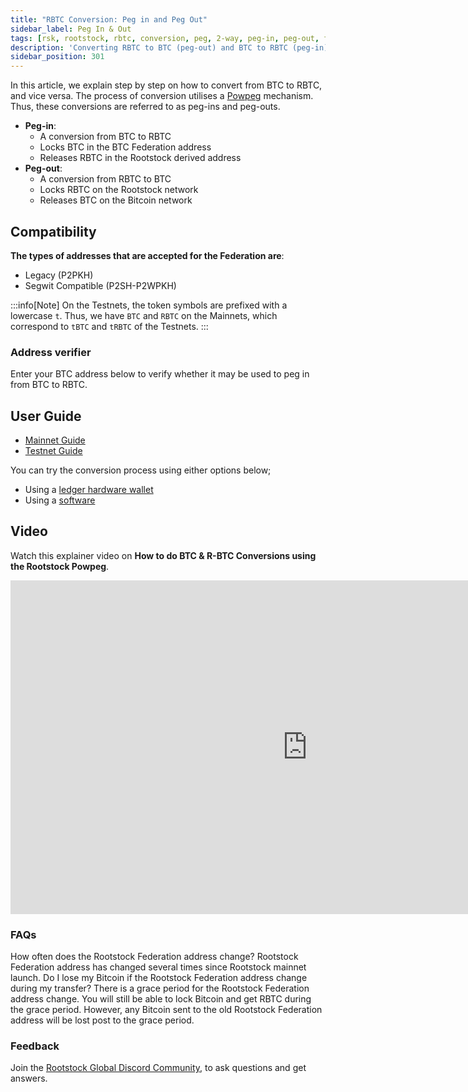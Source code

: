 ```yaml
---
title: "RBTC Conversion: Peg in and Peg Out"
sidebar_label: Peg In & Out
tags: [rsk, rootstock, rbtc, conversion, peg, 2-way, peg-in, peg-out, federation, powpeg]
description: 'Converting RBTC to BTC (peg-out) and BTC to RBTC (peg-in), for both Mainnet and Testnet.'
sidebar_position: 301
---
```


In this article, we explain step by step on how to convert from BTC to RBTC, and vice versa.
The process of conversion utilises a [Powpeg](/concepts/powpeg/) mechanism. Thus, these conversions are referred to as peg-ins and peg-outs.

- **Peg-in**:
  - A conversion from BTC to RBTC
  - Locks BTC in the BTC Federation address
  - Releases RBTC in the Rootstock derived address
- **Peg-out**:
  - A conversion from RBTC to BTC
  - Locks RBTC on the Rootstock network
  - Releases BTC on the Bitcoin network

## Compatibility

**The types of addresses that are accepted for the Federation are**:
- Legacy (P2PKH)
- Segwit Compatible (P2SH-P2WPKH)

:::info[Note]
On the Testnets, the token symbols are prefixed with a lowercase `t`.
Thus, we have `BTC` and `RBTC` on the Mainnets, which correspond to `tBTC` and `tRBTC` of the Testnets.
:::

### Address verifier

Enter your BTC address below to verify whether it may be used to peg in from BTC to RBTC.

## User Guide

- [Mainnet Guide](/concepts/rbtc/networks#mainnet-conversion)
- [Testnet Guide](/concepts/rbtc/networks#testnet-conversion)

You can try the conversion process using either options below;

- Using a [ledger hardware wallet](/concepts/rbtc/conversion-with-ledger)
- Using a [software](/concepts/rbtc/conversion-with-node-console)

## Video

Watch this explainer video on **How to do BTC & R-BTC Conversions using the Rootstock Powpeg**.

<div class="video-container">
  <iframe width="949" height="534" src="https://youtube.com/embed/XTpQW9Rw838" frameborder="0" allow="accelerometer; autoplay; encrypted-media; gyroscope; picture-in-picture" allowfullscreen></iframe>
</div>

### FAQs

<Accordion>
  <Accordion.Item eventKey="0">
    <Accordion.Header as="h3">How often does the Rootstock Federation address change?</Accordion.Header>
    <Accordion.Body>
      Rootstock Federation address has changed several times since Rootstock mainnet launch.
    </Accordion.Body>
  </Accordion.Item>
  <Accordion.Item eventKey="2">
    <Accordion.Header as="h3">Do I lose my Bitcoin if the Rootstock Federation address change during my transfer?</Accordion.Header>
    <Accordion.Body>
      There is a grace period for the Rootstock Federation address change. You will still be able to lock Bitcoin and get RBTC during the grace period. However, any Bitcoin sent to the old Rootstock Federation address will be lost post to the grace period.
    </Accordion.Body>
  </Accordion.Item>
</Accordion>

### Feedback

Join the [Rootstock Global Discord Community](https://rootstock.io/discord), to ask questions and get answers.

